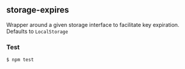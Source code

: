 storage-expires
---------------

Wrapper around a given storage interface to facilitate key expiration. Defaults to
`LocalStorage`

### Test

    $ npm test
